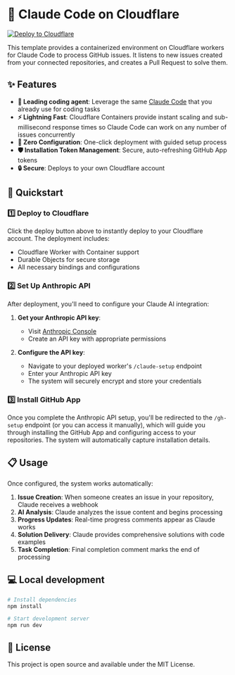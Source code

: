 # 🤖 Claude Code on Cloudflare

[![Deploy to Cloudflare](https://deploy.workers.cloudflare.com/button)](https://deploy.workers.cloudflare.com/?url=https://github.com/tk-aria/claude-code-containers)

This template provides a containerized environment on Cloudflare workers for Claude Code to process GitHub issues. It listens to new issues created from your connected repositories, and creates a Pull Request to solve them.

## ✨ Features

- **🔌 Leading coding agent**: Leverage the same [Claude Code](https://claude.ai/code) that you already use for coding tasks
- **⚡ Lightning Fast**: Cloudflare Containers provide instant scaling and sub-millisecond response times so Claude Code can work on any number of issues concurrently
- **🔧 Zero Configuration**: One-click deployment with guided setup process
- **🛡️ Installation Token Management**: Secure, auto-refreshing GitHub App tokens
- **🔒 Secure**: Deploys to your own Cloudflare account

## 🚀 Quickstart

### 1️⃣ Deploy to Cloudflare

Click the deploy button above to instantly deploy to your Cloudflare account. The deployment includes:
- Cloudflare Worker with Container support
- Durable Objects for secure storage
- All necessary bindings and configurations

### 2️⃣ Set Up Anthropic API

After deployment, you'll need to configure your Claude AI integration:

1. **Get your Anthropic API key**:
   - Visit [Anthropic Console](https://console.anthropic.com/)
   - Create an API key with appropriate permissions

2. **Configure the API key**:
   - Navigate to your deployed worker's `/claude-setup` endpoint
   - Enter your Anthropic API key
   - The system will securely encrypt and store your credentials

### 3️⃣ Install GitHub App

Once you complete the Anthropic API setup, you'll be redirected to the `/gh-setup` endpoint (or you can access it manually), which will guide you through installing the GitHub App and configuring access to your repositories. The system will automatically capture installation details.


## 📋 Usage

Once configured, the system works automatically:

1. **Issue Creation**: When someone creates an issue in your repository, Claude receives a webhook
2. **AI Analysis**: Claude analyzes the issue content and begins processing
3. **Progress Updates**: Real-time progress comments appear as Claude works
4. **Solution Delivery**: Claude provides comprehensive solutions with code examples
5. **Task Completion**: Final completion comment marks the end of processing

## 💻 Local development

```bash
# Install dependencies
npm install

# Start development server
npm run dev
```

## 📄 License

This project is open source and available under the MIT License.
